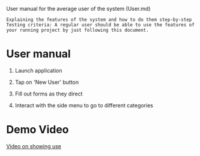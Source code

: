 User manual for the average user of the system (User.md)

```
Explaining the features of the system and how to do them step-by-step
Testing criteria: A regular user should be able to use the features of your running project by just following this document.
```

User manual
===========

1.	Launch application
2.	Tap on 'New User' button

3.	Fill out forms as they direct
4.  Interact with the side menu to go to different categories

Demo Video
==========
[Video on showing use](https://youtu.be/P_akw7ZwrjA)
